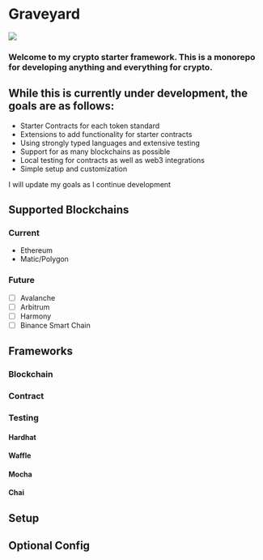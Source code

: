 # Graveyard
<img src="https://img.shields.io/badge/status-development-yellow" />

### Welcome to my crypto starter framework. This is a monorepo for developing anything and everything for crypto.  
## While this is currently under development, the goals are as follows:
- Starter Contracts for each token standard
- Extensions to add functionality for starter contracts
- Using strongly typed languages and extensive testing
- Support for as many blockchains as possible
- Local testing for contracts as well as web3 integrations
- Simple setup and customization

I will update my goals as I continue development

## Supported Blockchains
### Current
- Ethereum
- Matic/Polygon

### Future
- [ ] Avalanche
- [ ] Arbitrum
- [ ] Harmony
- [ ] Binance Smart Chain

## Frameworks
### Blockchain
### Contract
### Testing
#### Hardhat
#### Waffle
#### Mocha
#### Chai

## Setup

## Optional Config
